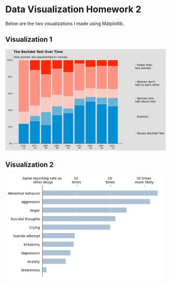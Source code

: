 # Data Visualization Homework 2

Below are the two visualizations I made using Matplotlib.

## Visualization 1
![Bechdel Test Bar Chart](Bechdeltest.png)

## Visualization 2
![Drug Report Bar Chart](drugreport.png)

